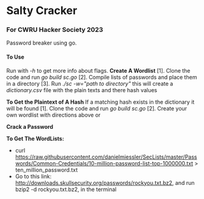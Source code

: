# Salty Cracker
### For CWRU Hacker Society 2023

Password breaker using go.

#### To Use
Run with *-h* to get more info about flags.
**Create A Wordlist**
[1]. Clone the code and run *go build sc.go*
[2]. Compile lists of passwords and place them in a directory
[3]. Run *./sc -w="path to directory"* this will create a *dictionary.csv* file with the plain texts and there hash values

**To Get the Plaintext of A Hash**
If a matching hash exists in the dictionary it will be found
[1]. Clone the code and run *go build sc.go*
[2]. Create your own wordlist with directions above or 




**Crack a Password**

**To Get The WordLists:**
- curl https://raw.githubusercontent.com/danielmiessler/SecLists/master/Passwords/Common-Credentials/10-million-password-list-top-1000000.txt > ten_million_password.txt
- Go to this link: http://downloads.skullsecurity.org/passwords/rockyou.txt.bz2, and run bzip2 -d rockyou.txt.bz2, in the terminal
